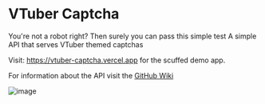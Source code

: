 # VTuber Captcha
You're not a robot right? Then surely you can pass this simple test
A simple API that serves VTuber themed captchas

Visit: https://vtuber-captcha.vercel.app for the scuffed demo app.

For information about the API visit the [GitHub Wiki](https://github.com/pinapelz/vtuber-captcha/wiki)

![image](https://github.com/pinapelz/vtuber-captcha/assets/21994085/0a286fab-26bd-4865-93bb-be6830db624e)